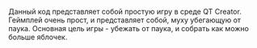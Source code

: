 Данный код представляет собой простую игру в среде QT Creator.
Геймплей очень прост, и представляет собой, муху убегающую от паука. Основная цель игры - убежать от паука, и собрать как можно больше яблочек.

